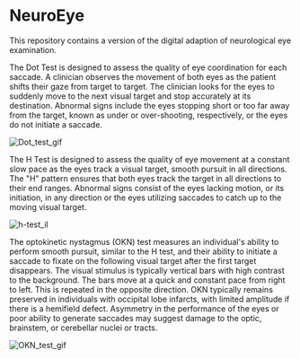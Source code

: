 # NeuroEye
This repository contains a version of the digital adaption of neurological eye examination. 



The Dot Test is designed to assess the quality of eye coordination for each saccade. A clinician observes the movement of both eyes as the patient shifts their gaze from target to target. The clinician looks for the eyes to suddenly move to the next visual target and stop accurately at its destination. Abnormal signs include the eyes stopping short or too far away from the target, known as under or over-shooting, respectively, or the eyes do not initiate a saccade.

![Dot_test_gif](https://user-images.githubusercontent.com/52005483/209618463-083e4c6c-2e57-49e8-9a33-527e6e9aba70.gif)



The H Test is designed to assess the quality of eye movement at a constant slow pace as the eyes track a visual target, smooth pursuit in all directions. The "H" pattern ensures that both eyes track the target in all directions to their end ranges. Abnormal signs consist of the eyes lacking motion, or its initiation, in any direction or the eyes utilizing saccades to catch up to the moving visual target.

![h-test_il](https://user-images.githubusercontent.com/52005483/209619920-76fe17a8-2a7e-4838-8169-d89d7b654754.gif)



The optokinetic nystagmus (OKN) test measures an individual's ability to perform smooth pursuit, similar to the H test, and their ability to initiate a saccade to fixate on the following visual target after the first target disappears. The visual stimulus is typically vertical bars with high contrast to the background. The bars move at a quick and constant pace from right to left. This is repeated in the opposite direction. OKN typically remains preserved in individuals with occipital lobe infarcts, with limited amplitude if there is a hemifield defect. Asymmetry in the performance of the eyes or poor ability to generate saccades may suggest damage to the optic, brainstem, or cerebellar nuclei or tracts.

![OKN_test_gif](https://user-images.githubusercontent.com/52005483/209618499-7f352ef2-e713-4442-a8c2-5445d9c5c960.gif)

